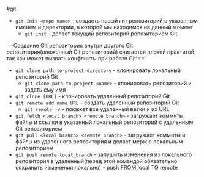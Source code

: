#git 

- `git init <repo name>` - создасть новый гит репозиторий с указанным именем и директории, в которой мы находимся на данный момент
	- `git init` - делает текущий репозиторий репозиторием Git

==Создание Git репозитория внутри другого Git репозитория(вложенный Git репозиторий) считается плохой практитой, так как может вызвать конфликты при работе Git!==

- `git clone path-to-project-directory` - клонировать локальный репозиторий Git
	- `git clone path-to-project <name>` - клонировать репозиторий и задать ему имя
- `git clone [URL]` - клонировать удаленный репозиторий Git
- `git remote add name URL` - создать удаленный репозиторий Git
	- `git remote -v` - покажет все удаленный ветки и их URL
- `git fetch <local branch> <remote branch>` - загружает коммиты, файлы и ссылки в указанный локальный репозиторий с удаленным Git репозиторием
- `git pull <local branch> <remote branch>` - загружает коммиты и файлы из удаленного репозитория и делает мерж с локальным репозиторием 
- `git push remote local_branch` - запушить изменения из локального репозитория в удаленный(перед этой командой обязательно сохранить изменения локально) - push FROM local TO remote